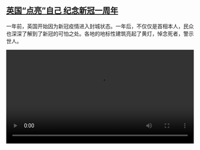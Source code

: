 <!--1616599024000-->
[英国“点亮”自己 纪念新冠一周年](https://www.dw.com/zh/%E8%8B%B1%E5%9B%BD%E2%80%9C%E7%82%B9%E4%BA%AE%E2%80%9D%E8%87%AA%E5%B7%B1%20%E7%BA%AA%E5%BF%B5%E6%96%B0%E5%86%A0%E4%B8%80%E5%91%A8%E5%B9%B4/a-56975934)
------

<p>一年前，英国开始因为新冠疫情进入封城状态。一年后，不仅仅是首相本人，民众也深深了解到了新冠的可怕之处。各地的地标性建筑亮起了黄灯，悼念死者，警示世人。</small></p><video src="https://tvdownloaddw-a.akamaihd.net/dwtv_video/flv/vdt_zh/2021/bchi210324_001_4c9dagb-covid-1-year-fin_sd_sor.mp4" controls style="width:100%"></video>
